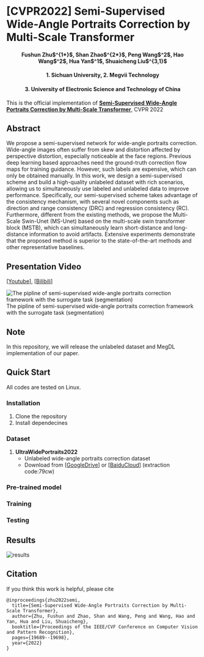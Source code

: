 # [CVPR2022] Semi-Supervised Wide-Angle Portraits Correction by Multi-Scale Transformer
 
<h4 align="center">Fushun Zhu$^{1*}$, Shan Zhao$^{2*}$, Peng Wang$^2$, Hao Wang$^2$, Hua Yan$^1$, Shuaicheng Liu$^{3,1}$</h4>
<h4 align="center">1. Sichuan University,             2. Megvii Technology</h4>
<h4 align="center">3. University of Electronic Science and Technology of China</h4>

This is the official implementation of [**Semi-Supervised Wide-Angle Portraits Correction by Multi-Scale Transformer**](https://openaccess.thecvf.com/content/CVPR2022/papers/Zhu_Semi-Supervised_Wide-Angle_Portraits_Correction_by_Multi-Scale_Transformer_CVPR_2022_paper.pdf), CVPR 2022

## Abstract
We propose a semi-supervised network for wide-angle portraits correction. Wide-angle images often suffer from skew and distortion affected by perspective distortion, especially noticeable at the face regions. Previous deep learning based approaches need the ground-truth correction flow maps for training guidance. However, such labels are expensive, which can only be obtained manually. In this work, we design a semi-supervised scheme and build a high-quality unlabeled dataset with rich scenarios, allowing us to simultaneously use labeled and unlabeled data to improve performance. Specifically, our semi-supervised scheme takes advantage of the consistency mechanism, with several novel components such as direction and range consistency (DRC) and regression consistency (RC). Furthermore, different from the existing methods, we propose the Multi-Scale Swin-Unet (MS-Unet) based on the multi-scale swin transformer block (MSTB), which can simultaneously learn short-distance and long-distance information to avoid artifacts. Extensive experiments demonstrate that the proposed method is superior to the state-of-the-art methods and other representative baselines.



## Presentation Video
[[Youtube](https://www.youtube.com/watch?v=gXkn-uDcMLQ)], [[Bilibili](https://www.bilibili.com/video/BV1HU4y117ni/)]





![The pipline of semi-supervised wide-angle portraits correction framework with the surrogate task (segmentation)](https://github.com/megvii-research/Portraits_Correction/blob/main/semi-supervised%20framework.PNG)
The pipline of semi-supervised wide-angle portraits correction framework with the surrogate task (segmentation)

## Note
In this repository, we will release the unlabeled dataset and MegDL implementation of our paper.

## Quick Start

All codes are tested on Linux.

### Installation

1. Clone the repository
2. Install dependecines

### Dataset 
1.  **UltraWidePortraits2022** 
    * Unlabeled wide-angle portraits correction dataset  
    * Download from  [[GoogleDrive](https://drive.google.com/file/d/1FxzyA-EWqHnZI4H5zgZJOoqnkoAmhK0h/view?usp=sharing)] or [[BaiduCloud](https://pan.baidu.com/s/1IyeyHGR4BQHGm7Q_ZFi22g?pwd=79cw)] (extraction code:79cw)

### Pre-trained model

### Training

### Testing

## Results
![results](https://user-images.githubusercontent.com/1344482/181146979-4a129467-1f13-4d57-b830-65a1decdb90c.JPG)

## Citation

If you think this work is helpful, please cite
```
@inproceedings{zhu2022semi,
  title={Semi-Supervised Wide-Angle Portraits Correction by Multi-Scale Transformer},
  author={Zhu, Fushun and Zhao, Shan and Wang, Peng and Wang, Hao and Yan, Hua and Liu, Shuaicheng},
  booktitle={Proceedings of the IEEE/CVF Conference on Computer Vision and Pattern Recognition},
  pages={19689--19698},
  year={2022}
}

```
